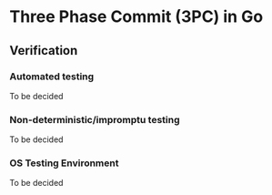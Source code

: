 # Three Phase Commit (3PC) in Go

## Verification 

### Automated testing 
To be decided

### Non-deterministic/impromptu testing
To be decided

### OS Testing Environment
To be decided



